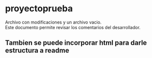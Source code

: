# proyectoprueba
Archivo con modificaciones y un archivo vacio.
<br>
Este documento permite revisar los comentarios del desarrollador.
<h2>Tambien se puede incorporar html para darle estructura a readme</h2>
